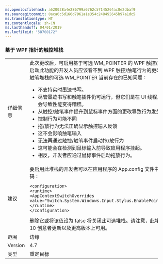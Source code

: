 ```yaml
---
ms.openlocfilehash: a620028a4e286799a6762c57145264ac0e2dbaf9
ms.sourcegitcommit: 0aca6c5d166d7961a1e354c248495645b97a1dc5
ms.translationtype: HT
ms.contentlocale: zh-CN
ms.lasthandoff: 04/01/2019
ms.locfileid: "58760172"
---
```

### <a name="wpf-pointer-based-touch-stack"></a>基于 WPF 指针的触控堆栈

|   |   |
|---|---|
|详细信息|此次更改后，可启用基于可选 WM_POINTER 的 WPF 触控/触笔堆栈。  没有显式启动此功能的开发人员应该看不到 WPF 触控/触笔行为的更改。基于 WPF 触控/触笔堆栈的可选 WM_POINTER 当前存在的已知问题：<ul><li>不支持实时墨迹书写。</li><li>尽管墨迹书写和触笔插件仍可运行，但它们是在 UI 线程上进行处理，这可能会导致性能变得糟糕。</li><li>从触控/触笔事件提升到鼠标事件方面的更改导致行为发生变化</li><li>控制行为可能不同</li><li>拖/放行为无法正确显示触控输入反馈</li><li>这不会影响触笔输入</li><li>无法再通过触控/触笔事件启动拖/放行为</li><li>这可能会在检测到鼠标输入前导致应用程序挂起。</li><li>相反，开发者应通过鼠标事件启动拖放行为。</li></ul>|
|建议|要启用此堆栈的开发者可以在应用程序的 App.config 文件中添加/合并下面的代码：<pre><code class="lang-xml">&lt;configuration&gt;&#13;&#10;&lt;runtime&gt;&#13;&#10;&lt;AppContextSwitchOverrides value=&quot;Switch.System.Windows.Input.Stylus.EnablePointerSupport=true&quot;/&gt;&#13;&#10;&lt;/runtime&gt;&#13;&#10;&lt;/configuration&gt;&#13;&#10;</code></pre>删除它或将该值设为 false 将关闭此可选堆栈。请注意，此堆栈仅在 Windows 10 创意者更新以及更高版本上可用。|
|范围|边缘|
|Version|4.7|
|类型|重定目标|

